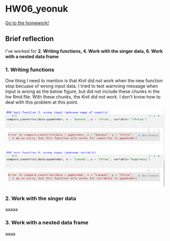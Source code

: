 # HW06_yeonuk

[Go to the homework!](https://github.com/yeonukkim/STAT545-hw-Kim-Yeonuk/blob/master/hw06/hw06_yeonuk.md)

## Brief reflection

I've worked for **2. Writing functions, 4. Work with the singer data, 6. Work with a nested data frame**

### 1. Writing functions

One thing I need to mention is that *Knit* did not work when the new function stop becuase of wrong input data.
I tried to test warnning message when input is wrong as the below figure, but did not include these chunks in the hw Rmd file. With these chunks, the *Knit* did not work. I don't know how to deal with this problem at this point.

![figure](https://github.com/yeonukkim/STAT545-hw-Kim-Yeonuk/blob/master/hw06/wrong%20input.PNG)

### 2. Work with the singer data

aaaaa

### 3. Work with a nested data frame

aaaa
